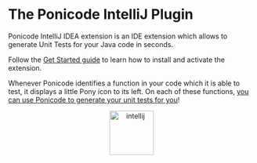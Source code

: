 # The Ponicode IntelliJ Plugin


Ponicode IntelliJ IDEA extension is an IDE extension which allows to generate Unit Tests for your Java code in seconds.

Follow the [Get Started guide](intellij_plugin/setup.md) to learn how to install and activate the extension.

Whenever Ponicode identifies a function in your code which it is able to test, it displays a little Pony icon to its left. On each of these functions, [you can use Ponicode to generate your unit tests for you](intellij_plugin/use.md)!

<p align="center" >
    <img src="images/intellij.png" alt="intellij" width="90"/>
</p>